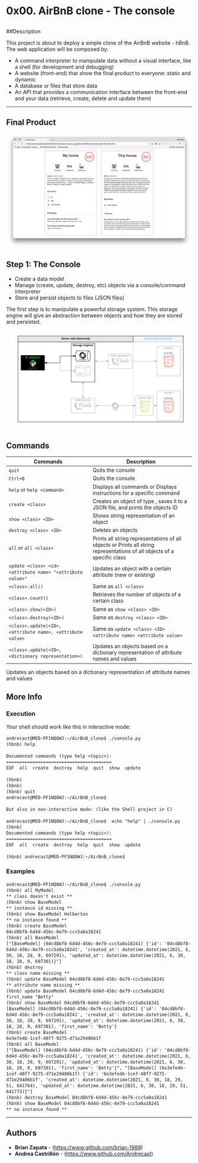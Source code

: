 # 0x00. AirBnB clone - The console

## [](https://github.com/narnat/AirBnB_clone/blob/master/README.md#description)

##Description

This project is about to deploy a simple clone of the AirBnB website - hBnB. The web application will be composed by:

-   A command interpreter to manipulate data without a visual interface, like a shell (for development and debugging)
-   A website (front-end) that show the final product to everyone: static and dynamic
-   A database or files that store data
-   An API that provides a communication interface between the front-end and your data (retrieve, create, delete and update them)

----------

## Final Product

[![Image of hbnb](https://github.com/ethanpasta/AirBnB_clone/raw/master/100-index.png)](https://github.com/ethanpasta/AirBnB_clone/blob/master/100-index.png)

## Step 1: The Console

-   Create a data model
-   Manage (create, update, destroy, etc) objects via a console/command interpreter
-   Store and persist objects to files (JSON files)

The first step is to manipulate a powerful storage system. This storage engine will give an abstraction between objects and how they are stored and persisted.

[![Image of hbnb](https://github.com/ethanpasta/AirBnB_clone/raw/master/815046647d23428a14ca.png)](https://github.com/ethanpasta/AirBnB_clone/blob/master/815046647d23428a14ca.png)

## Commands

| Commands | Description |
|--|--|
| `quit` | Quits the console |
| `Ctrl+D` | Quits the console |
| `help` or `help <command>` | Displays all commands or Displays instructions for a specific command |
| `create <class>` |Creates an object of type , saves it to a JSON file, and prints the objects ID|
| `show <class> <ID>` | Shows string representation of an object |
| `destroy <class> <ID>` | Deletes an objects |
| `all` or `all <class>` | Prints all string representations of all objects or Prints all string representations of all objects of a specific class |
| `update <class> <id> <attribute name> "<attribute value>"` | Updates an object with a certain attribute (new or existing) |
| `<class>.all()` | Same as `all <class>` |
| `<class>.count()` | Retrieves the number of objects of a certain class |
| `<class>.show(<ID>)` | Same as `show <class> <ID>` |
| `<class>.destroy(<ID>)` | Same as `destroy <class> <ID>` |
| `<class>.update(<ID>, <attribute name>, <attribute value>` | Same as `update <class> <ID> <attribute name> <attribute value>` |
| `<class>.update(<ID>, <dictionary representation>)` | Updates an objects based on a dictionary representation of attribute names and values |

Updates an objects based on a dictionary representation of attribute names and values

## More Info

### Execution

Your shell should work like this in interactive mode:

```
andrecast@MED-PF1NQ8WJ:~/AirBnB_clone$ ./console.py 
(hbnb) help

Documented commands (type help <topic>):
========================================
EOF  all  create  destroy  help  quit  show  update

(hbnb) 
(hbnb) 
(hbnb) quit
andrecast@MED-PF1NQ8WJ:~/AirBnB_clone$

But also in non-interactive mode: (like the Shell project in C)

andrecast@MED-PF1NQ8WJ:~/AirBnB_clone$  echo "help" | ./console.py
(hbnb) 
Documented commands (type help <topic>):
========================================
EOF  all  create  destroy  help  quit  show  update

(hbnb) andrecast@MED-PF1NQ8WJ:~/AirBnB_clone$ 

```

### Examples

```
andrecast@MED-PF1NQ8WJ:~/AirBnB_clone$ ./console.py 
(hbnb) all MyModel
** class doesn't exist **
(hbnb) show BaseModel
** instance id missing **
(hbnb) show BaseModel Holberton
** no instance found **
(hbnb) create BaseModel
04cd8bf8-6d4d-456c-8e79-ccc5a0a18241
(hbnb) all BaseModel
["[BaseModel] (04cd8bf8-6d4d-456c-8e79-ccc5a0a18241) {'id': '04cd8bf8-6d4d-456c-8e79-ccc5a0a18241', 'created_at': datetime.datetime(2021, 6, 30, 18, 28, 9, 697291), 'updated_at': datetime.datetime(2021, 6, 30, 18, 28, 9, 697301)}"]
(hbnb) destroy
** class name missing **
(hbnb) update BaseModel 04cd8bf8-6d4d-456c-8e79-ccc5a0a18241
** attribute name missing **
(hbnb) update BaseModel 04cd8bf8-6d4d-456c-8e79-ccc5a0a18241 first_name "Betty"
(hbnb) show BaseModel 04cd8bf8-6d4d-456c-8e79-ccc5a0a18241
[BaseModel] (04cd8bf8-6d4d-456c-8e79-ccc5a0a18241) {'id': '04cd8bf8-6d4d-456c-8e79-ccc5a0a18241', 'created_at': datetime.datetime(2021, 6, 30, 18, 28, 9, 697291), 'updated_at': datetime.datetime(2021, 6, 30, 18, 28, 9, 697301), 'first_name': 'Betty'}
(hbnb) create BaseModel
6e3efe4b-1cef-48f7-9275-d71e29406b1f
(hbnb) all BaseModel
["[BaseModel] (04cd8bf8-6d4d-456c-8e79-ccc5a0a18241) {'id': '04cd8bf8-6d4d-456c-8e79-ccc5a0a18241', 'created_at': datetime.datetime(2021, 6, 30, 18, 28, 9, 697291), 'updated_at': datetime.datetime(2021, 6, 30, 18, 28, 9, 697301), 'first_name': 'Betty'}", "[BaseModel] (6e3efe4b-1cef-48f7-9275-d71e29406b1f) {'id': '6e3efe4b-1cef-48f7-9275-d71e29406b1f', 'created_at': datetime.datetime(2021, 6, 30, 18, 29, 51, 641764), 'updated_at': datetime.datetime(2021, 6, 30, 18, 29, 51, 641773)}"]
(hbnb) destroy BaseModel 04cd8bf8-6d4d-456c-8e79-ccc5a0a18241
(hbnb) show BaseModel 04cd8bf8-6d4d-456c-8e79-ccc5a0a18241
** no instance found **

```
----------

## Authors

-   **Brian Zapata** - (https://www.github.com/brian-1989)
-   **Andrea Castrillón** - (https://www.github.com/Andrecast)
